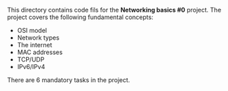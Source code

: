 This directory contains code fils for the **Networking basics #0** project. The project covers the following
fundamental concepts:
- OSI model
- Network types
- The internet
- MAC addresses
- TCP/UDP
- IPv6/IPv4

There are 6 mandatory tasks in the project.
